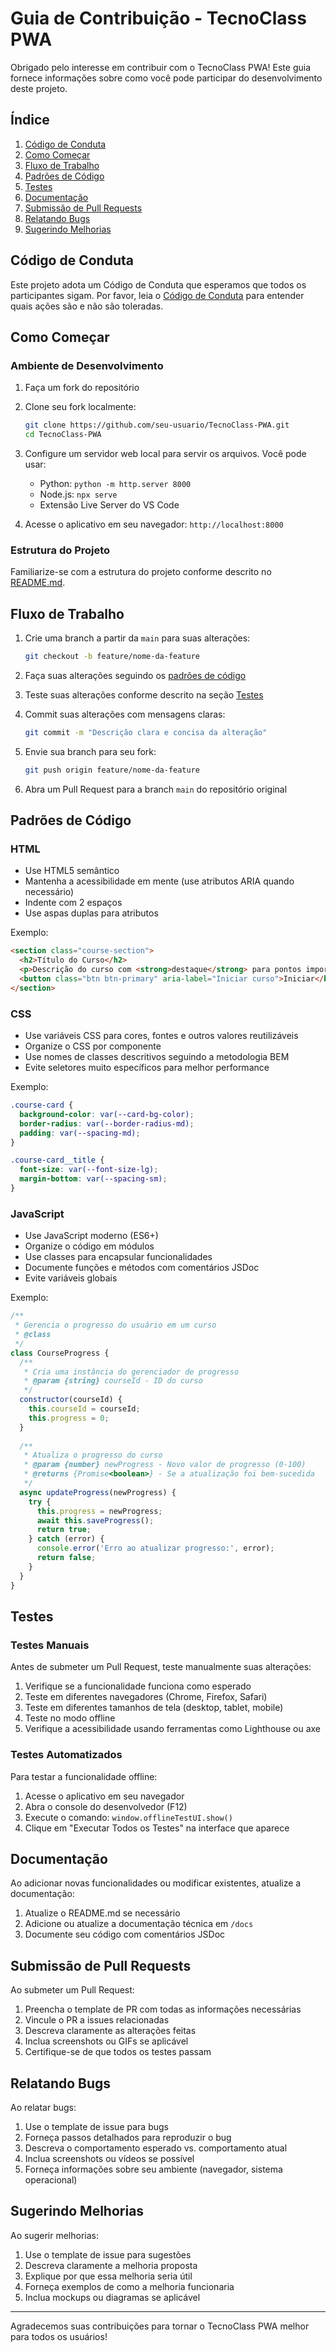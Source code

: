 # Guia de Contribuição - TecnoClass PWA

Obrigado pelo interesse em contribuir com o TecnoClass PWA! Este guia fornece informações sobre como você pode participar do desenvolvimento deste projeto.

## Índice

1. [Código de Conduta](#código-de-conduta)
2. [Como Começar](#como-começar)
3. [Fluxo de Trabalho](#fluxo-de-trabalho)
4. [Padrões de Código](#padrões-de-código)
5. [Testes](#testes)
6. [Documentação](#documentação)
7. [Submissão de Pull Requests](#submissão-de-pull-requests)
8. [Relatando Bugs](#relatando-bugs)
9. [Sugerindo Melhorias](#sugerindo-melhorias)

## Código de Conduta

Este projeto adota um Código de Conduta que esperamos que todos os participantes sigam. Por favor, leia o [Código de Conduta](CODE_OF_CONDUCT.md) para entender quais ações são e não são toleradas.

## Como Começar

### Ambiente de Desenvolvimento

1. Faça um fork do repositório
2. Clone seu fork localmente:
   ```bash
   git clone https://github.com/seu-usuario/TecnoClass-PWA.git
   cd TecnoClass-PWA
   ```

3. Configure um servidor web local para servir os arquivos. Você pode usar:
   - Python: `python -m http.server 8000`
   - Node.js: `npx serve`
   - Extensão Live Server do VS Code

4. Acesse o aplicativo em seu navegador: `http://localhost:8000`

### Estrutura do Projeto

Familiarize-se com a estrutura do projeto conforme descrito no [README.md](README.md).

## Fluxo de Trabalho

1. Crie uma branch a partir da `main` para suas alterações:
   ```bash
   git checkout -b feature/nome-da-feature
   ```

2. Faça suas alterações seguindo os [padrões de código](#padrões-de-código)

3. Teste suas alterações conforme descrito na seção [Testes](#testes)

4. Commit suas alterações com mensagens claras:
   ```bash
   git commit -m "Descrição clara e concisa da alteração"
   ```

5. Envie sua branch para seu fork:
   ```bash
   git push origin feature/nome-da-feature
   ```

6. Abra um Pull Request para a branch `main` do repositório original

## Padrões de Código

### HTML

- Use HTML5 semântico
- Mantenha a acessibilidade em mente (use atributos ARIA quando necessário)
- Indente com 2 espaços
- Use aspas duplas para atributos

Exemplo:
```html
<section class="course-section">
  <h2>Título do Curso</h2>
  <p>Descrição do curso com <strong>destaque</strong> para pontos importantes.</p>
  <button class="btn btn-primary" aria-label="Iniciar curso">Iniciar</button>
</section>
```

### CSS

- Use variáveis CSS para cores, fontes e outros valores reutilizáveis
- Organize o CSS por componente
- Use nomes de classes descritivos seguindo a metodologia BEM
- Evite seletores muito específicos para melhor performance

Exemplo:
```css
.course-card {
  background-color: var(--card-bg-color);
  border-radius: var(--border-radius-md);
  padding: var(--spacing-md);
}

.course-card__title {
  font-size: var(--font-size-lg);
  margin-bottom: var(--spacing-sm);
}
```

### JavaScript

- Use JavaScript moderno (ES6+)
- Organize o código em módulos
- Use classes para encapsular funcionalidades
- Documente funções e métodos com comentários JSDoc
- Evite variáveis globais

Exemplo:
```javascript
/**
 * Gerencia o progresso do usuário em um curso
 * @class
 */
class CourseProgress {
  /**
   * Cria uma instância do gerenciador de progresso
   * @param {string} courseId - ID do curso
   */
  constructor(courseId) {
    this.courseId = courseId;
    this.progress = 0;
  }
  
  /**
   * Atualiza o progresso do curso
   * @param {number} newProgress - Novo valor de progresso (0-100)
   * @returns {Promise<boolean>} - Se a atualização foi bem-sucedida
   */
  async updateProgress(newProgress) {
    try {
      this.progress = newProgress;
      await this.saveProgress();
      return true;
    } catch (error) {
      console.error('Erro ao atualizar progresso:', error);
      return false;
    }
  }
}
```

## Testes

### Testes Manuais

Antes de submeter um Pull Request, teste manualmente suas alterações:

1. Verifique se a funcionalidade funciona como esperado
2. Teste em diferentes navegadores (Chrome, Firefox, Safari)
3. Teste em diferentes tamanhos de tela (desktop, tablet, mobile)
4. Teste no modo offline
5. Verifique a acessibilidade usando ferramentas como Lighthouse ou axe

### Testes Automatizados

Para testar a funcionalidade offline:

1. Acesse o aplicativo em seu navegador
2. Abra o console do desenvolvedor (F12)
3. Execute o comando: `window.offlineTestUI.show()`
4. Clique em "Executar Todos os Testes" na interface que aparece

## Documentação

Ao adicionar novas funcionalidades ou modificar existentes, atualize a documentação:

1. Atualize o README.md se necessário
2. Adicione ou atualize a documentação técnica em `/docs`
3. Documente seu código com comentários JSDoc

## Submissão de Pull Requests

Ao submeter um Pull Request:

1. Preencha o template de PR com todas as informações necessárias
2. Vincule o PR a issues relacionadas
3. Descreva claramente as alterações feitas
4. Inclua screenshots ou GIFs se aplicável
5. Certifique-se de que todos os testes passam

## Relatando Bugs

Ao relatar bugs:

1. Use o template de issue para bugs
2. Forneça passos detalhados para reproduzir o bug
3. Descreva o comportamento esperado vs. comportamento atual
4. Inclua screenshots ou vídeos se possível
5. Forneça informações sobre seu ambiente (navegador, sistema operacional)

## Sugerindo Melhorias

Ao sugerir melhorias:

1. Use o template de issue para sugestões
2. Descreva claramente a melhoria proposta
3. Explique por que essa melhoria seria útil
4. Forneça exemplos de como a melhoria funcionaria
5. Inclua mockups ou diagramas se aplicável

---

Agradecemos suas contribuições para tornar o TecnoClass PWA melhor para todos os usuários!

